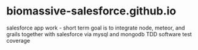 biomassive-salesforce.github.io
===============================

salesforce app work - short term goal is to integrate node, meteor, and grails together with salesforce via mysql and mongodb TDD software test coverage
